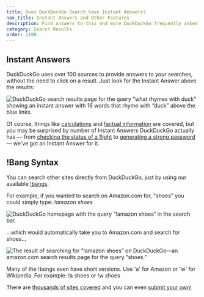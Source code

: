 ```yaml
---
title: Does DuckDuckGo Search have Instant Answers?
nav_title: Instant Answers and Other Features
description: Find answers to this and more DuckDuckGo frequently asked questions.
category: Search Results
order: 1100
---
```


<h2>Instant Answers</h2>

<p>
    DuckDuckGo uses over 100 sources to provide answers to your
    searches, without the need to click on a result. Just look for the Instant
    Answer above the results:
</p>

<img src="{{ site.baseurl }}/images/instant-answers.png" alt="DuckDuckGo search results page for the query “what rhymes with duck” showing an instant answer with 16 words that rhyme with “duck” above the blue links."/>

<p>
    Of course, things like <a href="https://duckduckgo.com/?q=2+%25+2&ia=calculator">calculations</a> and <a href="https://duckduckgo.com/?q=people+in+space&ia=answer">factual information</a> are covered, but you may be surprised by number of Instant Answers DuckDuckGo actually has — from <a href="https://duckduckgo.com/?q=AA+102">checking the status of a flight</a> to <a href="https://duckduckgo.com/?q=password+strong+12&ia=answer">generating a strong password</a> — we've got an Instant Answer for it.
</p>

<h2>!Bang Syntax</h2>

<p>
    You can search other sites directly from DuckDuckGo, just by using our
    available <a href="https://duckduckgo.com/bangs">!bangs</a>.
</p>

<p>
    For example, if you wanted to search on Amazon.com for, "shoes" you could
    simply type: <em>!amazon shoes</em>
</p>

<img src="{{ site.baseurl }}/images/bangs.png" alt="DuckDuckGo homepage with the query “!amazon shoes“ in the search bar." />

<p>
    ...which would automatically take you to Amazon.com and search for shoes...
</p>

<img src="{{ site.baseurl }}/images/amazon-shoes.png" alt="The result of searching for “!amazon shoes” on DuckDuckGo—an amazon.com search results page for the query “shoes.”" />
<p>
    Many of the !bangs even have short versions. Use 'a' for Amazon or 'w' for
    Wikipedia. For example: !a shoes or !w shoes
</p>

<p>
    There are
    <a href="https://duckduckgo.com/bangs">thousands of sites covered</a> and
    you can even <a href="https://duckduckgo.com/newbang">submit your own!</a>
</p>
